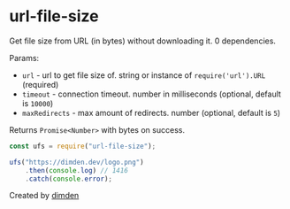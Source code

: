 # url-file-size
Get file size from URL (in bytes) without downloading it. 0 dependencies.  
  
Params: 
- `url` - url to get file size of. string or instance of `require('url').URL` (required)  
- `timeout` - connection timeout. number in milliseconds (optional, default is `10000`)  
- `maxRedirects` - max amount of redirects. number (optional, default is `5`)  
  
Returns `Promise<Number>` with bytes on success.  
```js
const ufs = require("url-file-size");

ufs("https://dimden.dev/logo.png")
    .then(console.log) // 1416
    .catch(console.error);
```
Created by [dimden](https://dimden.dev/)
